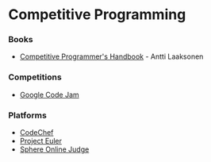 # Competitive Programming

### Books

* [Competitive Programmer's Handbook](https://cses.fi/book/book.pdf) - Antti Laaksonen

### Competitions

* [Google Code Jam](https://codingcompetitions.withgoogle.com/codejam)

### Platforms

* [CodeChef](https://www.codechef.com/)
* [Project Euler](https://projecteuler.net/)
* [Sphere Online Judge](https://www.spoj.com/problems/classical/)

